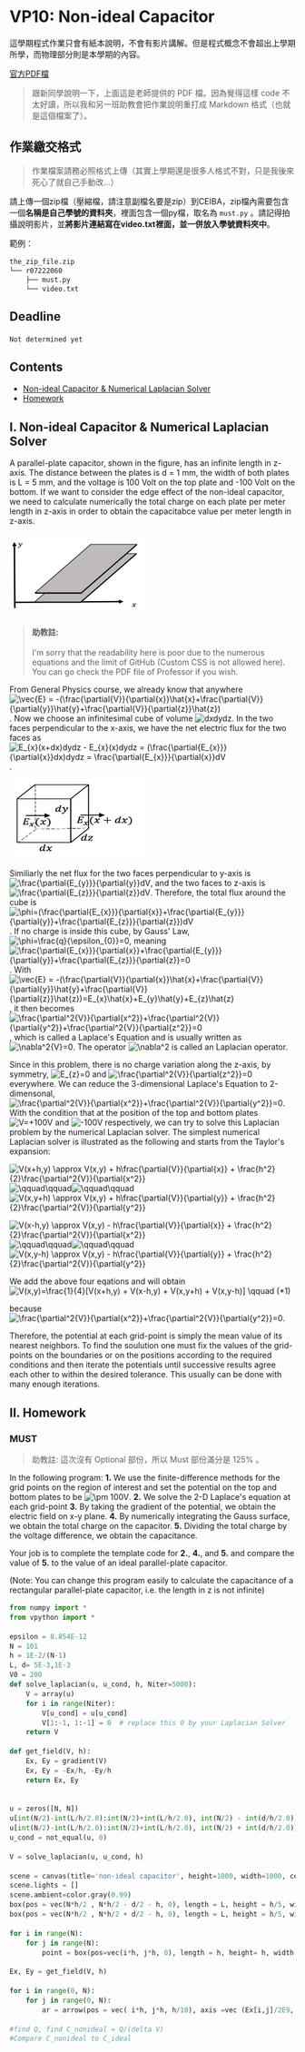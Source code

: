 # VP10: Non-ideal Capacitor

這學期程式作業只會有紙本說明，不會有影片講解。但是程式概念不會超出上學期所學，而物理部分則是本學期的內容。

[官方PDF檔](https://drive.google.com/file/d/1nKZOmtCD4nJeACdTGcAEUlqfQBtWzsH6/view?fbclid=IwAR0Go99iGNz__eGYvH6R24zMoOUbSS7OBixKNzaDRCWHZZNsf1FvoMTFp-E)  

> 跟新同學說明一下，上面這是老師提供的 PDF 檔。因為覺得這樣 code 不太好讀，所以我和另一班助教會把作業說明重打成 Markdown 格式（也就是這個檔案了）。

## 作業繳交格式

> 作業檔案請務必照格式上傳（其實上學期還是很多人格式不對，只是我後來死心了就自己手動改...）

請上傳一個zip檔（壓縮檔，請注意副檔名要是zip）到CEIBA，zip檔內需要包含一個**名稱是自己學號的資料夾**，裡面包含一個py檔，取名為 `must.py` 。請記得拍攝說明影片，並**將影片連結寫在video.txt裡面，並一併放入學號資料夾中**。

範例：
```
the_zip_file.zip
└── r07222060
    ├── must.py
    └── video.txt
```


## Deadline

`Not determined yet`

## Contents  

+ [Non-ideal Capacitor & Numerical Laplacian Solver](#i-non-ideal-capacitor--numerical-laplacian-solver)  
+ [Homework](#ii-homework)  

## I. Non-ideal Capacitor & Numerical Laplacian Solver
A parallel-plate capacitor, shown in the figure, has an infinite length in z-axis. The distance between the plates is d = 1 mm, the width of both plates is L = 5 mm, and the voltage is 100 Volt on the top plate and -100 Volt on the bottom. If we want to consider the edge effect of the non-ideal capacitor, we need to calculate numerically the total charge on each plate per meter length in z-axis in order to obtain the capacitabce value per meter length in z-axis.

<img width="240" height="140" src="pic/hw1-1.png"/> 

> #### 助教註:
> I'm sorry that the readability here is poor due to the numerous equations and the limit of GitHub (Custom CSS is not allowed here). You can go check the PDF file of Professor if you wish.

From General Physics course, we already know that anywhere <img src="https://latex.codecogs.com/gif.latex?\dpi{150}&space;\vec{E}&space;=&space;-(\frac{\partial{V}}{\partial{x}}\hat{x}+\frac{\partial{V}}{\partial{y}}\hat{y}+\frac{\partial{V}}{\partial{z}}\hat{z})" title="\vec{E} = -(\frac{\partial{V}}{\partial{x}}\hat{x}+\frac{\partial{V}}{\partial{y}}\hat{y}+\frac{\partial{V}}{\partial{z}}\hat{z})" height=36/>. Now we choose an infinitesimal cube of volume <img src="https://latex.codecogs.com/gif.latex?\dpi{150}&space;dxdydz" title="dxdydz" height=13/>. In the two faces perpendicular to the x-axis, we have the net electric flux for the two faces as 
<img src="https://latex.codecogs.com/gif.latex?\dpi{150}&space;E_{x}(x+dx)dydz&space;-&space;E_{x}(x)dydz&space;=&space;(\frac{\partial{E_{x}}}{\partial{x}}dx)dydz&space;=&space;\frac{\partial{E_{x}}}{\partial{x}}dV" title="E_{x}(x+dx)dydz - E_{x}(x)dydz = (\frac{\partial{E_{x}}}{\partial{x}}dx)dydz = \frac{\partial{E_{x}}}{\partial{x}}dV" height=36/>.

<img width="240" height="140" src="pic/hw1-2.png"/>  

Similiarly the net flux for the two faces perpendicular to y-axis is <img src="https://latex.codecogs.com/gif.latex?\dpi{150}&space;\frac{\partial{E_{y}}}{\partial{y}}dV" title="\frac{\partial{E_{y}}}{\partial{y}}dV" height=36/>, and the two faces to z-axis is <img src="https://latex.codecogs.com/gif.latex?\dpi{150}&space;\frac{\partial{E_{z}}}{\partial{z}}dV" title="\frac{\partial{E_{z}}}{\partial{z}}dV" height=36/>. Therefore, the total flux around the cube is <img src="https://latex.codecogs.com/gif.latex?\dpi{150}&space;\phi=(\frac{\partial{E_{x}}}{\partial{x}}+\frac{\partial{E_{y}}}{\partial{y}}+\frac{\partial{E_{z}}}{\partial{z}})dV" title="\phi=(\frac{\partial{E_{x}}}{\partial{x}}+\frac{\partial{E_{y}}}{\partial{y}}+\frac{\partial{E_{z}}}{\partial{z}})dV" height=36/>. If no charge is inside this cube, by Gauss' Law, <img src="https://latex.codecogs.com/gif.latex?\dpi{150}&space;\phi=\frac{q}{\epsilon_{0}}=0" title="\phi=\frac{q}{\epsilon_{0}}=0" height=36/>, meaning <img src="https://latex.codecogs.com/gif.latex?\dpi{150}&space;\frac{\partial{E_{x}}}{\partial{x}}+\frac{\partial{E_{y}}}{\partial{y}}+\frac{\partial{E_{z}}}{\partial{z}}=0" title="\frac{\partial{E_{x}}}{\partial{x}}+\frac{\partial{E_{y}}}{\partial{y}}+\frac{\partial{E_{z}}}{\partial{z}}=0" height=36/>. With  <img src="https://latex.codecogs.com/gif.latex?\dpi{150}&space;\vec{E}&space;=&space;-(\frac{\partial{V}}{\partial{x}}\hat{x}+\frac{\partial{V}}{\partial{y}}\hat{y}+\frac{\partial{V}}{\partial{z}}\hat{z})=E_{x}\hat{x}+E_{y}\hat{y}+E_{z}\hat{z}" title="\vec{E} = -(\frac{\partial{V}}{\partial{x}}\hat{x}+\frac{\partial{V}}{\partial{y}}\hat{y}+\frac{\partial{V}}{\partial{z}}\hat{z})=E_{x}\hat{x}+E_{y}\hat{y}+E_{z}\hat{z}" height=36/>, it then becomes <img src="https://latex.codecogs.com/gif.latex?\dpi{150}&space;\frac{\partial^2{V}}{\partial{x^2}}+\frac{\partial^2{V}}{\partial{y^2}}+\frac{\partial^2{V}}{\partial{z^2}}=0" title="\frac{\partial^2{V}}{\partial{x^2}}+\frac{\partial^2{V}}{\partial{y^2}}+\frac{\partial^2{V}}{\partial{z^2}}=0" height=36/>, which is called a Laplace's Equation and is usually written as <img src="https://latex.codecogs.com/gif.latex?\dpi{150}&space;\nabla^2{V}=0" title="\nabla^2{V}=0" height=13/>. The operator <img src="https://latex.codecogs.com/gif.latex?\dpi{150}&space;\nabla^2" title="\nabla^2" height=13/> is called an Laplacian operator.

Since in this problem, there is no charge variation along the z-axis, by symmetry, <img src="https://latex.codecogs.com/gif.latex?\dpi{150}&space;E_{z}=0" title="E_{z}=0" height=13/> and <img src="https://latex.codecogs.com/gif.latex?\dpi{150}&space;\frac{\partial^2{V}}{\partial{z^2}}=0" title="\frac{\partial^2{V}}{\partial{z^2}}=0" height=36/> everywhere. We can reduce the 3-dimensional Laplace's Equation to 2-dimensonal, <img src="https://latex.codecogs.com/gif.latex?\dpi{150}&space;\frac{\partial^2{V}}{\partial{x^2}}+\frac{\partial^2{V}}{\partial{y^2}}=0" title="\frac{\partial^2{V}}{\partial{x^2}}+\frac{\partial^2{V}}{\partial{y^2}}=0" height=36/>. With the condition that at the position of the top and bottom plates <img src="https://latex.codecogs.com/gif.latex?\dpi{150}&space;V=+100V" title="V=+100V" height=13/> and <img src="https://latex.codecogs.com/gif.latex?\dpi{150}&space;-100V" title="-100V" height=13/> respectively, we can try to solve this Laplacian problem by the numerical Laplacian solver. The simplest numerical Laplacian solver is illustrated as the following and starts from the Taylor's expansion:

<img src="https://latex.codecogs.com/gif.latex?\dpi{150}&space;V(x+h,y)&space;\approx&space;V(x,y)&space;+&space;h\frac{\partial{V}}{\partial{x}}&space;+&space;\frac{h^2}{2}\frac{\partial^2{V}}{\partial{x^2}}" title="V(x+h,y) \approx V(x,y) + h\frac{\partial{V}}{\partial{x}} + \frac{h^2}{2}\frac{\partial^2{V}}{\partial{x^2}}" height=36/> <img src="https://latex.codecogs.com/gif.latex?\dpi{150}&space;\qquad\qquad" title="\qquad\qquad" height=36/><img src="https://latex.codecogs.com/gif.latex?\dpi{150}&space;\qquad\qquad" title="\qquad\qquad" height=36/><img src="https://latex.codecogs.com/gif.latex?\dpi{150}&space;V(x,y+h)&space;\approx&space;V(x,y)&space;+&space;h\frac{\partial{V}}{\partial{y}}&space;+&space;\frac{h^2}{2}\frac{\partial^2{V}}{\partial{y^2}}&space;" title="V(x,y+h) \approx V(x,y) + h\frac{\partial{V}}{\partial{y}} + \frac{h^2}{2}\frac{\partial^2{V}}{\partial{y^2}} " height=36/>  

<img src="https://latex.codecogs.com/gif.latex?\dpi{150}&space;V(x-h,y)&space;\approx&space;V(x,y)&space;-&space;h\frac{\partial{V}}{\partial{x}}&space;+&space;\frac{h^2}{2}\frac{\partial^2{V}}{\partial{x^2}}" title="V(x-h,y) \approx V(x,y) - h\frac{\partial{V}}{\partial{x}} + \frac{h^2}{2}\frac{\partial^2{V}}{\partial{x^2}}" height=36/><img src="https://latex.codecogs.com/gif.latex?\dpi{150}&space;\qquad\qquad" title="\qquad\qquad" height=36/><img src="https://latex.codecogs.com/gif.latex?\dpi{150}&space;\qquad\qquad" title="\qquad\qquad" height=36/><img src="https://latex.codecogs.com/gif.latex?\dpi{150}&space;V(x,y-h)&space;\approx&space;V(x,y)&space;-&space;h\frac{\partial{V}}{\partial{y}}&space;+&space;\frac{h^2}{2}\frac{\partial^2{V}}{\partial{y^2}}&space;" title="V(x,y-h) \approx V(x,y) - h\frac{\partial{V}}{\partial{y}} + \frac{h^2}{2}\frac{\partial^2{V}}{\partial{y^2}} " height=36/>  

We add the above four eqations and will obtain<img src="https://latex.codecogs.com/gif.latex?\dpi{150}&space;V(x,y)=\frac{1}{4}[V(x+h,y)&space;+&space;V(x-h,y)&space;+&space;V(x,y+h)&space;+&space;V(x,y-h)]&space;\qquad&space;(*1)" title="V(x,y)=\frac{1}{4}[V(x+h,y) + V(x-h,y) + V(x,y+h) + V(x,y-h)] \qquad (*1)" height=36/> 

because <img src="https://latex.codecogs.com/gif.latex?\dpi{150}&space;\frac{\partial^2{V}}{\partial{x^2}}+\frac{\partial^2{V}}{\partial{y^2}}=0" title="\frac{\partial^2{V}}{\partial{x^2}}+\frac{\partial^2{V}}{\partial{y^2}}=0" height=36/>.

Therefore, the potential at each grid-point is simply the mean value of its nearest neighbors. To find the soulution one must fix the values of the grid-points on the boundaries or on the positions according to the required conditions and then iterate the potentials until successive results agree each other to within the desired tolerance. This usually can be done with many enough iterations.

## II. Homework

### MUST

> 助教註: 這次沒有 Optional 部份，所以 Must 部份滿分是 125% 。

In the following program:
**1.** We use the finite-difference methods for the grid points on the region of interest and set the potential on the top and bottom plates to be <img src="https://latex.codecogs.com/gif.latex?\dpi{150}&space;\pm&space;100V" title="\pm 100V" height=13/>.
**2.** We solve the 2-D Laplace's equation at each grid-point
**3.** By taking the gradient of the potential, we obtain the electric field on x-y plane.
**4.** By numerically integrating the Gauss surface, we obtain the total charge on the capacitor.
**5.** Dividing the total charge by the voltage difference, we obtain the capacitance.

Your job is to complete the template code for **2.**, **4.**, and **5.** and compare the value of **5.** to the value of an ideal parallel-plate capacitor.

(Note: You can change this program easily to calculate the capacitance of a rectangular parallel-plate capacitor, i.e. the length in z is not infinite)

```python
from numpy import * 
from vpython import *

epsilon = 8.854E-12 
N = 101
h = 1E-2/(N-1)
L, d= 5E-3,1E-3
V0 = 200
def solve_laplacian(u, u_cond, h, Niter=5000): 
    V = array(u)
    for i in range(Niter):
        V[u_cond] = u[u_cond]
        V[1:-1, 1:-1] = 0  # replace this 0 by your Laplacian Solver
    return V

def get_field(V, h):
    Ex, Ey = gradient(V)
    Ex, Ey = -Ex/h, -Ey/h 
    return Ex, Ey


u = zeros([N, N])
u[int(N/2)-int(L/h/2.0):int(N/2)+int(L/h/2.0), int(N/2) - int(d/h/2.0)] = -V0/2 
u[int(N/2)-int(L/h/2.0):int(N/2)+int(L/h/2.0), int(N/2) + int(d/h/2.0)] = V0/2 
u_cond = not_equal(u, 0)

V = solve_laplacian(u, u_cond, h)

scene = canvas(title='non-ideal capacitor', height=1000, width=1000, center = vec(N*h/2, N*h/2, 0))
scene.lights = []
scene.ambient=color.gray(0.99)
box(pos = vec(N*h/2 , N*h/2 - d/2 - h, 0), length = L, height = h/5, width = h)
box(pos = vec(N*h/2 , N*h/2 + d/2 - h, 0), length = L, height = h/5, width = h)

for i in range(N):
    for j in range(N):
        point = box(pos=vec(i*h, j*h, 0), length = h, height= h, width = h/10, color=vec((V[i,j]+100)/200,(100-V[i,j])/200,0.0) )

Ex, Ey = get_field(V, h)

for i in range(0, N):
    for j in range(0, N):
        ar = arrow(pos = vec( i*h, j*h, h/10), axis =vec (Ex[i,j]/2E9, Ey[i,j]/2E9, 0), shaftwidth = h/6.0, color=color.black)

#find Q, find C_nonideal = Q/(delta V) 
#Compare C_nonideal to C_ideal
```
 
